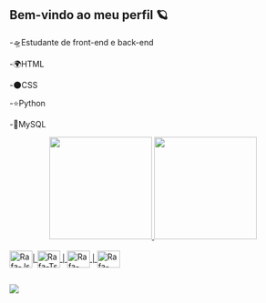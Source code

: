 ## Bem-vindo ao meu perfil 🪐
-🛸Estudante de front-end e back-end

-🌍HTML

-🌑CSS

-⭐Python

-🚀MySQL


<div align="center">
  <a href="https://github.com/Rickmall1">
  <img height="180em" src="https://github-readme-stats.vercel.app/api?username=Rickmall1&show_icons=true&theme=dark&include_all_commits=true&count_private=true"/>
  <img height="180em" src="https://github-readme-stats.vercel.app/api/top-langs/?username=Rickmall1&layout=compact&langs_count=7&theme=dark"/>
</div>
  
  <div style="display: inline_block"><br>
  <img align="center" alt="Rafa-Js" height="30" width="40" img src="https://cdn.jsdelivr.net/gh/devicons/devicon/icons/html5/html5-original.svg"  >|
  <img align="center" alt="Rafa-Ts" height="30" width="40" img src="https://cdn.jsdelivr.net/gh/devicons/devicon/icons/css3/css3-original.svg" >  |
  <img align="center" alt="Rafa-React" height="30" width="40"  img src="https://cdn.jsdelivr.net/gh/devicons/devicon/icons/mysql/mysql-original.svg" >  |              
  <img align="center" alt="Rafa-HTML" height="30" width="40"   img src="https://cdn.jsdelivr.net/gh/devicons/devicon/icons/python/python-original.svg" >
          
</div>
  
##
  <div> 
   
  <a href="https://www.linkedin.com/in/jo%C3%A3o-vitor-fonseca-5498aa247/" target="_blank"><img src="https://img.shields.io/badge/-LinkedIn-%230077B5?style=for-the-badge&logo=linkedin&logoColor=white" target="_blank"></a> 
 
  </div>
